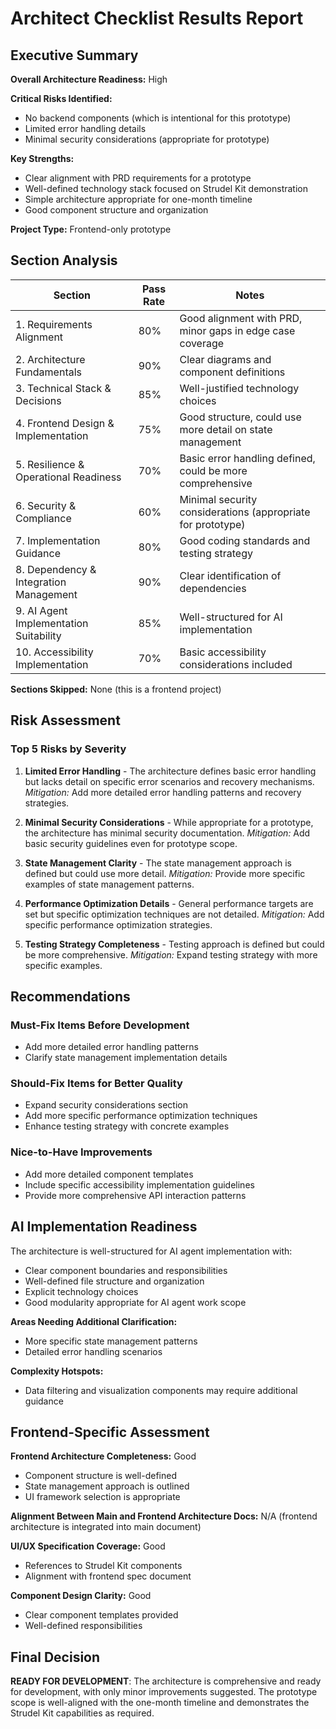 # Architect Checklist Results Report

## Executive Summary

**Overall Architecture Readiness:** High

**Critical Risks Identified:**
- No backend components (which is intentional for this prototype)
- Limited error handling details
- Minimal security considerations (appropriate for prototype)

**Key Strengths:**
- Clear alignment with PRD requirements for a prototype
- Well-defined technology stack focused on Strudel Kit demonstration
- Simple architecture appropriate for one-month timeline
- Good component structure and organization

**Project Type:** Frontend-only prototype

## Section Analysis

| Section | Pass Rate | Notes |
|---------|-----------|-------|
| 1. Requirements Alignment | 80% | Good alignment with PRD, minor gaps in edge case coverage |
| 2. Architecture Fundamentals | 90% | Clear diagrams and component definitions |
| 3. Technical Stack & Decisions | 85% | Well-justified technology choices |
| 4. Frontend Design & Implementation | 75% | Good structure, could use more detail on state management |
| 5. Resilience & Operational Readiness | 70% | Basic error handling defined, could be more comprehensive |
| 6. Security & Compliance | 60% | Minimal security considerations (appropriate for prototype) |
| 7. Implementation Guidance | 80% | Good coding standards and testing strategy |
| 8. Dependency & Integration Management | 90% | Clear identification of dependencies |
| 9. AI Agent Implementation Suitability | 85% | Well-structured for AI implementation |
| 10. Accessibility Implementation | 70% | Basic accessibility considerations included |

**Sections Skipped:** None (this is a frontend project)

## Risk Assessment

### Top 5 Risks by Severity

1. **Limited Error Handling** - The architecture defines basic error handling but lacks detail on specific error scenarios and recovery mechanisms.
   *Mitigation:* Add more detailed error handling patterns and recovery strategies.

2. **Minimal Security Considerations** - While appropriate for a prototype, the architecture has minimal security documentation.
   *Mitigation:* Add basic security guidelines even for prototype scope.

3. **State Management Clarity** - The state management approach is defined but could use more detail.
   *Mitigation:* Provide more specific examples of state management patterns.

4. **Performance Optimization Details** - General performance targets are set but specific optimization techniques are not detailed.
   *Mitigation:* Add specific performance optimization strategies.

5. **Testing Strategy Completeness** - Testing approach is defined but could be more comprehensive.
   *Mitigation:* Expand testing strategy with more specific examples.

## Recommendations

### Must-Fix Items Before Development
- Add more detailed error handling patterns
- Clarify state management implementation details

### Should-Fix Items for Better Quality
- Expand security considerations section
- Add more specific performance optimization techniques
- Enhance testing strategy with concrete examples

### Nice-to-Have Improvements
- Add more detailed component templates
- Include specific accessibility implementation guidelines
- Provide more comprehensive API interaction patterns

## AI Implementation Readiness

The architecture is well-structured for AI agent implementation with:

- Clear component boundaries and responsibilities
- Well-defined file structure and organization
- Explicit technology choices
- Good modularity appropriate for AI agent work scope

**Areas Needing Additional Clarification:**
- More specific state management patterns
- Detailed error handling scenarios

**Complexity Hotspots:**
- Data filtering and visualization components may require additional guidance

## Frontend-Specific Assessment

**Frontend Architecture Completeness:** Good
- Component structure is well-defined
- State management approach is outlined
- UI framework selection is appropriate

**Alignment Between Main and Frontend Architecture Docs:** N/A (frontend architecture is integrated into main document)

**UI/UX Specification Coverage:** Good
- References to Strudel Kit components
- Alignment with frontend spec document

**Component Design Clarity:** Good
- Clear component templates provided
- Well-defined responsibilities

## Final Decision

**READY FOR DEVELOPMENT**: The architecture is comprehensive and ready for development, with only minor improvements suggested. The prototype scope is well-aligned with the one-month timeline and demonstrates the Strudel Kit capabilities as required.
